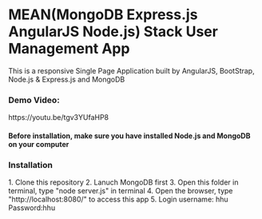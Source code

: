 # MEAN(MongoDB Express.js AngularJS Node.js) Stack User Management App
This is a responsive Single Page Application built by AngularJS, BootStrap, Node.js & Express.js and MongoDB  <br>
<h3>Demo Video:</h3>
https://youtu.be/tgv3YUfaHP8
<h4>Before installation, make sure you have installed Node.js and MongoDB on your computer</h4>
<h3>Installation</h3>
1. Clone this repository
2. Lanuch MongoDB first
3. Open this folder in terminal, type "node server.js" in terminal
4. Open the browser, type "http://localhost:8080/" to access this app
5. Login username: hhu    Password:hhu

